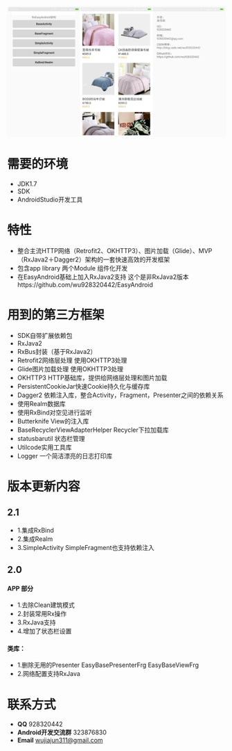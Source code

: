 ![](screenshot/1.jpg)
# 需要的环境
* JDK1.7
* SDK
* AndroidStudio开发工具

# 特性
* 整合主流HTTP网络（Retrofit2、OKHTTP3）、图片加载（Glide）、MVP（RxJava2＋Dagger2）架构的一套快速高效的开发框架
* 包含app library 两个Module 组件化开发
* 在EasyAndroid基础上加入RxJava2支持 这个是非RxJava2版本https://github.com/wu928320442/EasyAndroid

# 用到的第三方框架
* SDK自带扩展依赖包
* RxJava2
* RxBus封装（基于RxJava2）
* Retrofit2网络层处理 使用OKHTTP3处理
* Glide图片加载处理 使用OKHTTP3处理
* OKHTTP3  HTTP基础库，提供给网络层处理和图片加载
* PersistentCookieJar快速Cookie持久化与缓存库
* Dagger2 依赖注入库，整合Activity，Fragment，Presenter之间的依赖关系
* 使用Realm数据库
* 使用RxBind对空见进行监听
* Butterknife View的注入库
* BaseRecyclerViewAdapterHelper Recycler下拉加载库
* statusbarutil 状态栏管理
* Utilcode实用工具库
* Logger 一个简洁漂亮的日志打印库

# 版本更新内容
## 2.1
- 1.集成RxBind
- 2.集成Realm
- 3.SimpleActivity SimpleFragment也支持依赖注入

## 2.0
#### APP 部分
- 1.去除Clean建筑模式
- 2.封装常用Rx操作
- 3.RxJava支持
- 4.增加了状态栏设置
#### 类库：
- 1.删除无用的Presenter EasyBasePresenterFrg EasyBaseViewFrg
- 2.网络配置支持RxJava

# 联系方式
* **QQ** 928320442
* **Android开发交流群** 323876830
* **Email** wujiajun311@gmail.com

